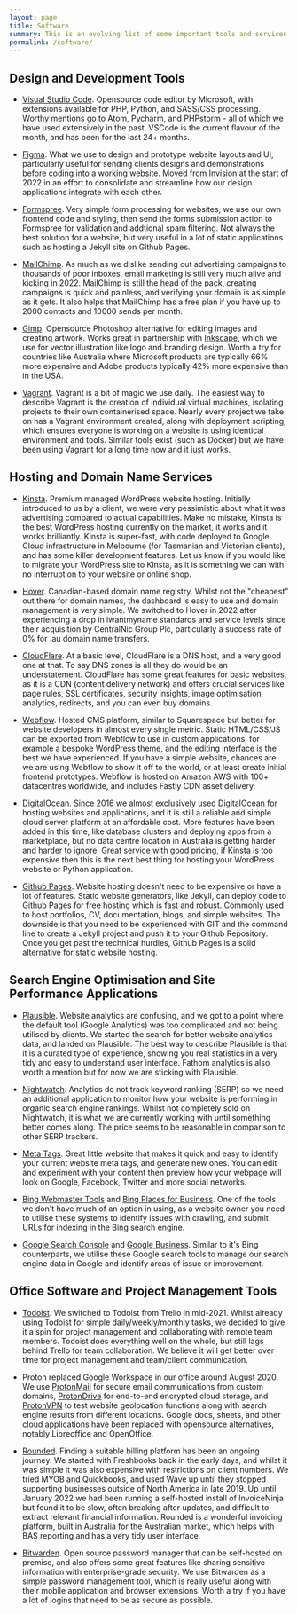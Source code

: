 ```yaml
---
layout: page
title: Software
summary: This is an evolving list of some important tools and services we utilise regularly to create stunning website designs. It will be updated regularly as we find better applications or add new applications to our web design workflow.
permalink: /software/
---
```


## Design and Development Tools

- [Visual Studio Code](https://code.visualstudio.com/). Opensource code editor by Microsoft, with extensions available for PHP, Python, and SASS/CSS processing. Worthy mentions go to Atom, Pycharm, and PHPstorm - all of which we have used extensively in the past. VSCode is the current flavour of the month, and has been for the last 24+ months.

- [Figma](https://www.figma.com/). What we use to design and prototype website layouts and UI, particularly useful for sending clients designs and demonstrations before coding into a working website. Moved from Invision at the start of 2022 in an effort to consolidate and streamline how our design applications integrate with each other.

- [Formspree](https://formspree.io/). Very simple form processing for websites, we use our own frontend code and styling, then send the forms submission action to Formspree for validation and addtional spam filtering. Not always the best solution for a website, but very useful in a lot of static applications such as hosting a Jekyll site on Github Pages.

- [MailChimp](http://eepurl.com/hSLmkH). As much as we dislike sending out advertising campaigns to thousands of poor inboxes, email marketing is still very much alive and kicking in 2022. MailChimp is still the head of the pack, creating campaigns is quick and painless, and verifying your domain is as simple as it gets. It also helps that MailChimp has a free plan if you have up to 2000 contacts and 10000 sends per month.

- [Gimp](https://www.gimp.org/). Opensource Photoshop alternative for editing images and creating artwork. Works great in partnership with [Inkscape](https://inkscape.org/), which we use for vector illustration like logo and branding design. Worth a try for countries like Australia where Microsoft products are typically 66% more expensive and Adobe products typically 42% more expensive than in the USA.

- [Vagrant](https://www.vagrantup.com/). Vagrant is a bit of magic we use daily. The easiest way to describe Vagrant is the creation of individual virtual machines, isolating projects to their own containerised space. Nearly every project we take on has a Vagrant environment created, along with deployment scripting, which ensures everyone is working on a website is using identical environment and tools. Similar tools exist (such as Docker) but we have been using Vagrant for a long time now and it just works.

## Hosting and Domain Name Services

- [Kinsta](https://kinsta.com/signup/?plan=visits-starter&interval=year&kaid=DOXBTNWOLNAX). Premium managed WordPress website hosting. Initially introduced to us by a client, we were very pessimistic about what it was advertising compared to actual capabilities. Make no mistake, Kinsta is the best WordPress hosting currently on the market, it works and it works brilliantly. Kinsta is super-fast, with code deployed to Google Cloud infrastructure in Melbourne (for Tasmanian and Victorian clients), and has some killer development features. Let us know if you would like to migrate your WordPress site to Kinsta, as it is something we can with no interruption to your website or online shop.

- [Hover](https://hover.com/8rPntOPf). Canadian-based domain name registry. Whilst not the "cheapest" out there for domain names, the dashboard is easy to use and domain management is very simple. We switched to Hover in 2022 after experiencing a drop in iwantmyname standards and service levels since their acquisition by CentralNic Group Plc, particularly a success rate of 0% for .au domain name transfers.

- [CloudFlare](https://www.cloudflare.com/). At a basic level, CloudFlare is a DNS host, and a very good one at that. To say DNS zones is all they do would be an understatement. CloudFlare has some great features for basic websites, as it is a CDN (content delivery network) and offers crucial services like page rules, SSL certificates, security insights, image optimisation, analytics, redirects, and you can even buy domains.

- [Webflow](https://webflow.grsm.io/2789083). Hosted CMS platform, similar to Squarespace but better for website developers in almost every single metric. Static HTML/CSS/JS can be exported from Webflow to use in custom applications, for example a bespoke WordPress theme, and the editing interface is the best we have experienced. If you have a simple website, chances are we are using Webflow to show it off to the world, or at least create initial frontend prototypes. Webflow is hosted on Amazon AWS with 100+ datacentres worldwide, and includes Fastly CDN asset delivery.

- [DigitalOcean](https://m.do.co/c/320fe8dd7160). Since 2016 we almost exclusively used DigitalOcean for hosting websites and applications, and it is still a reliable and simple cloud server platform at an affordable cost. More features have been added in this time, like database clusters and deploying apps from a marketplace, but no data centre location in Australia is getting harder and harder to ignore. Great service with good pricing, if Kinsta is too expensive then this is the next best thing for hosting your WordPress website or Python application.

- [Github Pages](https://pages.github.com/). Website hosting doesn't need to be expensive or have a lot of features. Static website generators, like Jekyll, can deploy code to Github Pages for free hosting which is fast and robust. Commonly used to host portfolios, CV, documentation, blogs, and simple websites. The downside is that you need to be experienced with GIT and the command line to create a Jekyll project and push it to your Github Repository. Once you get past the technical hurdles, Github Pages is a solid alternative for static website hosting.

## Search Engine Optimisation and Site Performance Applications

- [Plausible](https://plausible.io/). Website analytics are confusing, and we got to a point where the default tool (Google Analytics) was too complicated and not being utilised by clients. We started the search for better website analytics data, and landed on Plausible. The best way to describe Plausible is that it is a curated type of experience, showing you real statistics in a very tidy and easy to understand user interface. Fathom analytics is also worth a mention but for now we are sticking with Plausible.

- [Nightwatch](https://nightwatch.io/). Analytics do not track keyword ranking (SERP) so we need an additional application to monitor how your website is performing in organic search engine rankings. Whilst not completely sold on Nightwatch, it is what we are currently working with until something better comes along. The price seems to be reasonable in comparison to other SERP trackers.

- [Meta Tags](https://metatags.io/). Great little website that makes it quick and easy to identify your current website meta tags, and generate new ones. You can edit and experiment with your content then preview how your webpage will look on Google, Facebook, Twitter and more social networks.

- [Bing Webmaster Tools](https://www.bing.com/webmasters/tools/) and [Bing Places for Business](https://www.bingplaces.com/). One of the tools we don't have much of an option in using, as a website owner you need to utilise these systems to identify issues with crawling, and submit URLs for indexing in the Bing search engine.

- [Google Search Console](https://search.google.com/search-console) and [Google Business](https://business.google.com/). Similar to it's Bing counterparts, we utilise these Google search tools to manage our search engine data in Google and identify areas of issue or improvement.

## Office Software and Project Management Tools

- [Todoist](https://todoist.com/). We switched to Todoist from Trello in mid-2021. Whilst already using Todoist for simple daily/weekly/monthly tasks, we decided to give it a spin for project management and collaborating with remote team members. Todoist does everything well on the whole, but still lags behind Trello for team collaboration. We believe it will get better over time for project management and team/client communication.

- Proton replaced Google Workspace in our office around August 2020. We use [ProtonMail](https://protonmail.com/) for secure email communications from custom domains, [ProtonDrive](https://drive.protonmail.com/) for end-to-end encrypted cloud storage, and [ProtonVPN](https://protonvpn.com/) to test website geolocation functions along with search engine results from different locations. Google docs, sheets, and other cloud applications have been replaced with opensource alternatives, notably Libreoffice and OpenOffice.

- [Rounded](https://rounded.com.au/). Finding a suitable billing platform has been an ongoing journey. We started with Freshbooks back in the early days, and whilst it was simple it was also expensive with restrictions on client numbers. We tried MYOB and Quickbooks, and used Wave up until they stopped supporting businesses outside of North America in late 2019. Up until January 2022 we had been running a self-hosted install of InvoiceNinja but found it to be slow, often breaking after updates, and difficult to extract relevant financial information. Rounded is a wonderful invoicing platform, built in Australia for the Australian market, which helps with BAS reporting and has a very tidy user interface.

- [Bitwarden](https://bitwarden.com/). Open source password manager that can be self-hosted on premise, and also offers some great features like sharing sensitive information with enterprise-grade security. We use Bitwarden as a simple password management tool, which is really useful along with their mobile application and browser extensions. Worth a try if you have a lot of logins that need to be as secure as possible.